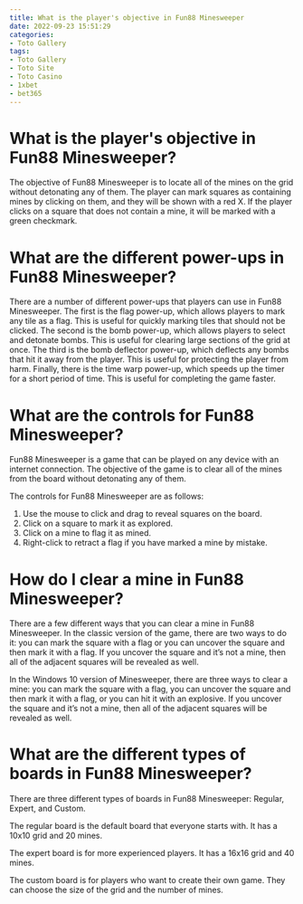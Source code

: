 ```yaml
---
title: What is the player's objective in Fun88 Minesweeper 
date: 2022-09-23 15:51:29
categories:
- Toto Gallery
tags:
- Toto Gallery
- Toto Site
- Toto Casino
- 1xbet
- bet365
---
```



#  What is the player's objective in Fun88 Minesweeper? 

The objective of Fun88 Minesweeper is to locate all of the mines on the grid without detonating any of them. The player can mark squares as containing mines by clicking on them, and they will be shown with a red X. If the player clicks on a square that does not contain a mine, it will be marked with a green checkmark.

#  What are the different power-ups in Fun88 Minesweeper? 

There are a number of different power-ups that players can use in Fun88 Minesweeper. The first is the flag power-up, which allows players to mark any tile as a flag. This is useful for quickly marking tiles that should not be clicked. The second is the bomb power-up, which allows players to select and detonate bombs. This is useful for clearing large sections of the grid at once. The third is the bomb deflector power-up, which deflects any bombs that hit it away from the player. This is useful for protecting the player from harm. Finally, there is the time warp power-up, which speeds up the timer for a short period of time. This is useful for completing the game faster.

#  What are the controls for Fun88 Minesweeper? 

Fun88 Minesweeper is a game that can be played on any device with an internet connection. The objective of the game is to clear all of the mines from the board without detonating any of them. 

The controls for Fun88 Minesweeper are as follows: 

1. Use the mouse to click and drag to reveal squares on the board. 
2. Click on a square to mark it as explored. 
3. Click on a mine to flag it as mined. 
4. Right-click to retract a flag if you have marked a mine by mistake.

#  How do I clear a mine in Fun88 Minesweeper? 

There are a few different ways that you can clear a mine in Fun88 Minesweeper. In the classic version of the game, there are two ways to do it: you can mark the square with a flag or you can uncover the square and then mark it with a flag. If you uncover the square and it’s not a mine, then all of the adjacent squares will be revealed as well. 

In the Windows 10 version of Minesweeper, there are three ways to clear a mine: you can mark the square with a flag, you can uncover the square and then mark it with a flag, or you can hit it with an explosive. If you uncover the square and it’s not a mine, then all of the adjacent squares will be revealed as well.

#  What are the different types of boards in Fun88 Minesweeper?

There are three different types of boards in Fun88 Minesweeper: Regular, Expert, and Custom.

The regular board is the default board that everyone starts with. It has a 10x10 grid and 20 mines.

The expert board is for more experienced players. It has a 16x16 grid and 40 mines.

The custom board is for players who want to create their own game. They can choose the size of the grid and the number of mines.